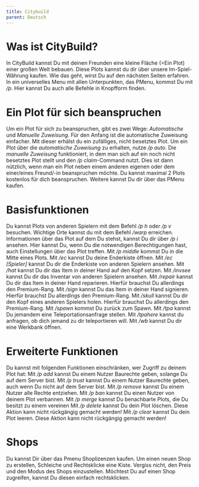 ```yaml
---
title: Citybuild
parent: Deutsch
---
```


# Was ist CityBuild?
In CityBuild kannst Du mit deinen Freunden eine kleine Fläche (=Ein Plot) einer großen Welt bebauen. Diese Plots kannst du dir über unsere Im-Spiel-Währung kaufen. Wie das geht, wirst Du auf den nächsten Seiten erfahren. In ein universelles Menu mit allen Unterpunkten, das PMenu, kommst Du mit */p*. Hier kannst Du auch alle Befehle in Knopfform finden.



# Ein Plot für sich beanspruchen
Um ein Plot für sich zu beanspruchen, gibt es zwei Wege: *Automatische* und *Manuelle Zuweisung*.
Für den Anfang ist die automatische Zuweisung einfacher. Mit dieser erhälst du ein zufälliges, nicht besetztes Plot. 
Um ein Plot über die *automatische Zuweisung* zu erhalten, nutze */p auto*.
Die *manuelle Zuweisung* funktioniert, in dem man sich auf ein noch nicht besetztes Plot stellt und  den */p claim*-Command nutzt. Dies ist dann nützlich, wenn man ein Plot neben einem anderen eigenen oder dem einer/eines Freund/-in beanspruchen möchte.
Du kannst maximal 2 Plots kostenlos für dich beanspruchen. Weitere kannst Du dir über das PMenu kaufen.



# Basisfunktionen
Du kannst Plots von anderen Spielern mit dem Befehl */p h* oder */p v* besuchen.
Wichtige Orte kannst du mit dem Befehl */warp* erreichen.
Informationen über das Plot auf dem Du stehst, kannst Du dir über */p i* ansehen. Hier kannst Du, wenn Du die notwendigen Berechtigungen hast, auch Einstellungen über das Plot treffen.
Mit */p middle* kommst Du in die Mitte eines Plots.
Mit */ec* kannst Du deine Enderkiste öffnen.
Mit */ec [Spieler]* kannst Du dir die Enderkiste von anderen Spielern ansehen.
Mit */hat* kannst Du dir das Item in deiner Hand auf den Kopf setzen.
Mit */invsee* kannst Du dir das Inventar von anderen Spielern ansehen.
Mit */repair* kannst Du dir das Item in deiner Hand reparieren. Hierfür brauchst Du allerdings den Premium-Rang.
Mit */sign* kannst Du das Item in deiner Hand signieren. Hierfür brauchst Du allerdings den Premium-Rang.
Mit */skull* kannst Du dir den Kopf eines anderen Spielers holen. Hierfür brauchst Du allerdings den Premium-Rang.
Mit */spawn* kommst Du zurück zum Spawn.
Mit */tpa* kannst Du jemandem eine Teleportationsanfrage stellen.
Mit */tpahere* kannst du anfragen, ob dich jemand zu dir teleportieren will.
Mit */wb* kannst Du dir eine Werkbank öffnen.



# Erweiterte Funktionen
Du kannst mit folgenden Funktionen einschränken, wer Zugriff zu deinem Plot hat:
Mit */p add* kannst Du einem Nutzer Baurechte geben, solange Du auf dem Server bist.
Mit */p trust* kannst Du einem Nutzer Baurechte geben, auch wenn Du nicht auf dem Server bist.
Mit */p remove* kannst Du einem Nutzer alle Rechte entziehen.
Mit */p ban* kannst Du einen Nutzer von deinem Plot verbannen.
Mit */p merge* kannst Du benachbarte Plots, die Du besitzt zu einem vereinen
Mit */p delete* kannst Du dein Plot löschen. Diese Aktion kann nicht rückgängig gemacht werden!
Mit */p clear* kannst Du dein Plot leeren. Diese Aktion kann nicht rückgängig gemacht werden!



# Shops
Du kannst Dir über das Pmenu Shoplizenzen kaufen. Um einen neuen Shop zu erstellen, Schleiche und Rechtsklicke eine Kiste. Vergiss nicht, den Preis und den Modus des Shops einzustellen. 
Möchtest Du auf einen Shop zugreifen, kannst Du diesen einfach rechtsklicken.